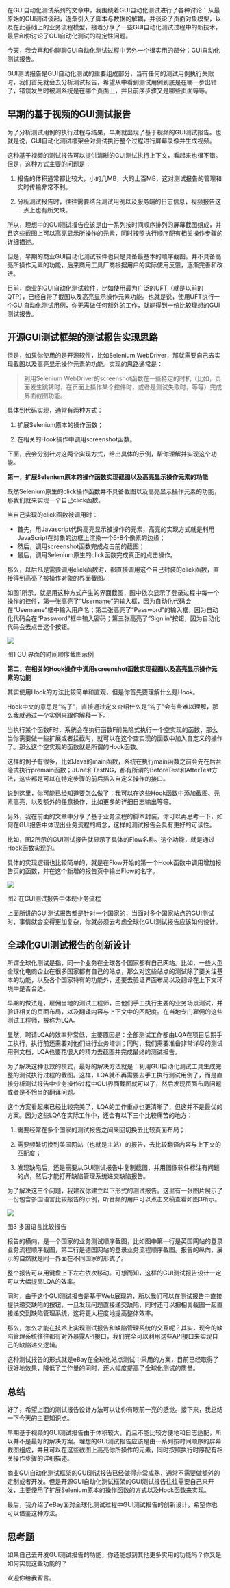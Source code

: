 在GUI自动化测试系列的文章中，我围绕着GUI自动化测试进行了各种讨论：从最原始的GUI测试谈起，逐渐引入了脚本与数据的解耦，并谈论了页面对象模型，以及在此基础上的业务流程模型，接着分享了一些GUI自动化测试过程中的新技术，最后和你讨论了GUI自动化测试的稳定性问题。

今天，我会再和你聊聊GUI自动化测试过程中另外一个很实用的部分：GUI自动化测试报告。

GUI测试报告是GUI自动化测试的重要组成部分，当有任何的测试用例执行失败时，我们首先就会去分析测试报告，希望从中看到测试用例到底是在哪一步出错了，错误发生时被测系统是在哪个页面上，并且前序步骤又是哪些页面等等。

## 早期的基于视频的GUI测试报告

为了分析测试用例的执行过程与结果，早期就出现了基于视频的GUI测试报告。也就是说，GUI自动化测试框架会对测试执行整个过程进行屏幕录像并生成视频。

这种基于视频的测试报告可以提供清晰的GUI测试执行上下文，看起来也很不错。但是，这种方式主要的问题是：

1. 报告的体积通常都比较大，小的几MB，大的上百MB，这对测试报告的管理和实时传输非常不利。

2. 分析测试报告时，往往需要结合测试用例以及服务端的日志信息，视频报告这一点上也有所欠缺。


所以，理想中的GUI测试报告应该是由一系列按时间顺序排列的屏幕截图组成，并且这些截图上可以高亮显示所操作的元素，同时按照执行顺序配有相关操作步骤的详细描述。

但是，早期的商业GUI自动化测试软件也只是具备最基本的顺序截图，并不具备高亮所操作元素的功能，后来商用工具厂商根据用户的实际使用反馈，逐渐完善和改进。

目前，商业的GUI自动化测试软件，比如使用最为广泛的UFT（就是以前的QTP），已经自带了截图以及高亮显示操作元素功能。也就是说，使用UFT执行一个GUI自动化测试用例，你无需做任何额外的工作，就能得到一份比较理想的GUI测试报告。

## 开源GUI测试框架的测试报告实现思路

但是，如果你使用的是开源软件，比如Selenium WebDriver，那就需要自己去实现截图以及高亮显示操作元素的功能。实现的思路通常是：

> 利用Selenium WebDriver的screenshot函数在一些特定的时机（比如，页面发生跳转时，在页面上操作某个控件时，或者是测试失败时，等等）完成界面截图功能。

具体到代码实现，通常有两种方式：

1. 扩展Selenium原本的操作函数；

2. 在相关的Hook操作中调用screenshot函数。


下面，我会分别针对这两个实现方式，给出具体的示例，帮你理解并实现这个功能。

**第一，扩展Selenium原本的操作函数实现截图以及高亮显示操作元素的功能**

既然Selenium原生的click操作函数并不具备截图以及高亮显示操作元素的功能，那我们就来实现一个自己click函数。

当自己实现的click函数被调用时：

- 首先，用Javascript代码高亮显示被操作的元素，高亮的实现方式就是利用JavaScript在对象的边框上渲染一个5-8个像素的边缘；
- 然后，调用screenshot函数完成点击前的截图；
- 最后，调用Selenium原生的click函数完成真正的点击操作。

那么，以后凡是需要调用click函数时，都直接调用这个自己封装的click函数，直接得到高亮了被操作对象的界面截图。

如图1所示，就是用这种方式产生的界面截图，图中依次显示了登录过程中每一个操作的控件，第一张高亮了“Username”的输入框，因为自动化代码会在“Username”框中输入用户名；第二张高亮了“Password”的输入框，因为自动化代码会在“Password”框中输入密码；第三张高亮了”Sign in“按钮，因为自动化代码会去点击这个按钮。

![](https://static001.geekbang.org/resource/image/cd/67/cd6e86a73dc2a13c285f0c94dbe2e367.png?wh=894*1270)

图1 GUI界面的时间顺序截图示例

**第二，在相关的Hook操作中调用screenshot函数实现截图以及高亮显示操作元素的功能**

其实使用Hook的方法比较简单和直观，但是你首先要理解什么是Hook。

Hook中文的意思是“钩子”，直接通过定义介绍什么是“钩子”会有些难以理解，那么我就通过一个实例来跟你解释一下。

当执行某个函数F时，系统会在执行函数F前先隐式执行一个空实现的函数，那么当你需要做一些扩展或者拦截时，就可以在这个空实现的函数中加入自定义的操作了。那么这个空实现的函数就是所谓的Hook函数。

这样的例子有很多，比如Java的main函数，系统在执行main函数之前会先在后台隐式执行premain函数；JUnit和TestNG，都有所谓的BeforeTest和AfterTest方法，这些都是可以在特定步骤的前后插入自定义操作的接口。

说到这里，你可能已经知道要怎么做了：我可以在这些Hook函数中添加截图、元素高亮，以及额外的任意操作，比如更多的详细日志输出等等。

另外，我在前面的文章中分享了基于业务流程的脚本封装，你可以再思考一下，如何在GUI报告中体现出业务流程的概念，这样的测试报告会具有更好的可读性。

比如，图2所示的GUI测试报告就显示了具体的Flow名称。这个功能，就是通过Hook函数实现的。

具体的实现逻辑也比较简单的，就是在Flow开始的第一个Hook函数中调用增加报告页的函数，并在这个新增的报告页中输出Flow的名字。

![](https://static001.geekbang.org/resource/image/f3/81/f335cb50728cb59ba1597697271d0081.png?wh=902*242)

图2 在GUI测试报告中体现业务流程

上面所讲的GUI测试报告都是针对一个国家的，当面对多个国家站点的GUI测试时，事情就会变得更加复杂，你就必须去考虑全球化GUI测试报告应该如何设计。

## 全球化GUI测试报告的创新设计

所谓全球化测试是指，同一个业务在全球各个国家都有自己网站。比如，一些大型全球化电商企业在很多国家都有自己的站点，那么对这些站点的测试除了要关注基本的功能，以及各个国家特有的功能外，还要去验证界面布局以及翻译在上下文环境中是否合适。

早期的做法是，雇佣当地的测试工程师，由他们手工执行主要的业务场景测试，并验证相关的页面布局，以及翻译内容与上下文中的匹配度。在当地专门雇佣的这些测试工程师，被称为LQA。

显然，聘请LQA的效率非常低，主要原因是：全部测试工作都由LQA在项目后期手工执行，执行前还需要对他们进行业务培训；同时，我们需要准备非常详尽的测试用例文档，LQA也要花很大的精力去截图并完成最终的测试报告。

为了解决这种低效的模式，最好的解决方法就是：利用GUI自动化测试工具生成完整的测试执行过程的截图。这样，LQA就不再需要去手工执行测试用例了，而是直接分析测试报告中业务操作过程中GUI界面截图就可以了，然后发现页面布局问题或者是不恰当的翻译问题。

这个方案看起来已经比较完美了，LQA的工作重点也更清晰了，但这并不是最优的方案。因为这些LQA在实际工作中，还会有以下三个比较痛苦的地方：

1. 需要经常在多个国家的测试报告之间来回切换去比较页面布局；

2. 需要频繁切换到美国网站（也就是主站）的报告，去比较翻译内容与上下文的匹配度；

3. 发现缺陷后，还是需要从GUI测试报告中复制截图，并用图像软件标注有问题的点，然后才能打开缺陷管理系统递交缺陷报告。


为了解决这三个问题，我建议你建立以下形式的测试报告。这里有一张图片展示了一份包含多国语言比较报告的示例，听音频的用户可以点击文稿查看如图3所示。

![](https://static001.geekbang.org/resource/image/39/19/393c6ae5fe669e5513da9a2f7588af19.png?wh=902*456)

图3 多国语言比较报告

报告的横向，是一个国家的业务测试顺序截图，比如图中第一行是英国网站的登录业务流程顺序截图，第二行是德国网站的登录业务流程顺序截图。报告的纵向，展示的自然就是同一界面在不同国家的形式了。

整个报告可以用键盘上下左右依次移动。可想而知，这样的GUI测试报告设计一定可以大幅提高LQA的效率。

同时，由于这个GUI测试报告是基于Web展现的，所以我们可以在测试报告中直接提供递交缺陷的按钮，一旦发现问题直接递交缺陷，同时还可以把相关截图一起直接递交到缺陷管理系统，这将更大程度地提高整体效率。

那么，怎么才能在技术上实现测试报告和缺陷管理系统的交互呢？其实，现今的缺陷管理系统往往都有对外暴露API接口，我们完全可以利用这些API接口来实现自己的缺陷递交逻辑。

这种测试报告的形式就是eBay在全球化站点测试中采用的方案，目前已经取得了很好地效果，降低了工作量的同时，还大幅度提高了全球化测试的质量。

## 总结

好了，希望上面的测试报告设计方法可以让你有眼前一亮的感觉。接下来，我总结一下今天的主要知识点。

早期基于视频的GUI测试报告由于体积较大，而且不能比较方便地和日志适配，所以并不是最好的解决方案。理想的GUI测试报告应该是由一系列按时间顺序的屏幕截图组成，并且可以在这些截图上高亮你所操作的元素，同时按照执行时序配有相关操作步骤的详细描述。

商业GUI自动化测试框架的GUI测试报告已经做得非常成熟，通常不需要做额外的定制或者开发。但是开源GUI自动化测试框架的GUI测试报告往往需要自己来开发，主要使用了扩展Selenium原本的操作函数的方式以及Hook函数来实现。

最后，我介绍了eBay面对全球化测试过程中GUI测试报告的创新设计，希望你也可以借鉴这种方法。

## 思考题

如果自己去开发GUI测试报告的功能，你还能想到其他更多实用的功能吗？你又是如何实现这些功能的？

欢迎你给我留言。